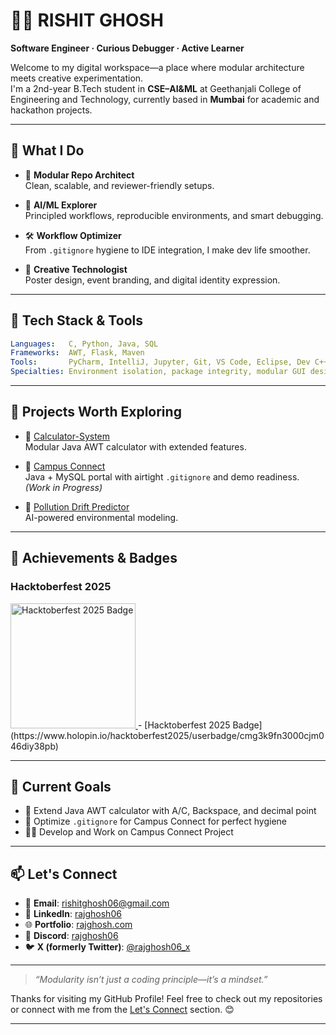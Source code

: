 # 👨‍💻 RISHIT GHOSH

**Software Engineer · Curious Debugger · Active Learner**

Welcome to my digital workspace—a place where modular architecture meets creative experimentation.  
I'm a 2nd-year B.Tech student in **CSE–AI&ML** at Geethanjali College of Engineering and Technology, currently based in **Mumbai** for academic and hackathon projects.

---

## 🧠 What I Do

- 🧩 **Modular Repo Architect**  
  Clean, scalable, and reviewer-friendly setups.

- 🧪 **AI/ML Explorer**  
  Principled workflows, reproducible environments, and smart debugging.

- 🛠️ **Workflow Optimizer**  
  From `.gitignore` hygiene to IDE integration, I make dev life smoother.

- 🎨 **Creative Technologist**  
  Poster design, event branding, and digital identity expression.

---

## 🧰 Tech Stack & Tools

```yaml
Languages:   C, Python, Java, SQL  
Frameworks:  AWT, Flask, Maven  
Tools:       PyCharm, IntelliJ, Jupyter, Git, VS Code, Eclipse, Dev C++  
Specialties: Environment isolation, package integrity, modular GUI design
```

---

## 🚀 Projects Worth Exploring

- 🔢 [Calculator-System](https://github.com/yourusername/calculator-system)  
  Modular Java AWT calculator with extended features.

- 🏫 [Campus Connect](https://github.com/yourusername/Campus-Connect)  
  Java + MySQL portal with airtight `.gitignore` and demo readiness. *(Work in Progress)*

- 🌿 [Pollution Drift Predictor](https://github.com/yourusername/Pollution-Drift-Predictor)  
  AI-powered environmental modeling.

---
## 🧠 Achievements & Badges
<h3>Hacktoberfest 2025</h3>
<a href="https://www.holopin.io/hacktoberfest2025/userbadge/cmg3k9fn3000cjm046diy38pb">
  <img src="https://holopin.io/api/userbadge/cmg3k9fn3000cjm046diy38pb/image" alt="Hacktoberfest 2025 Badge" width="200"/>
</a>  
- [Hacktoberfest 2025 Badge](https://www.holopin.io/hacktoberfest2025/userbadge/cmg3k9fn3000cjm046diy38pb)

---

## 🎯 Current Goals
  
- 🧮 Extend Java AWT calculator with A/C, Backspace, and decimal point  
- 🧼 Optimize `.gitignore` for Campus Connect for perfect hygiene  
- 🧑‍💻 Develop and Work on Campus Connect Project  

---

## 📫 Let's Connect

- 📧 **Email**: [rishitghosh06@gmail.com](mailto:rishitghosh06@gmail.com)  
- 💼 **LinkedIn**: [rajghosh06](https://linkedin.com/in/rajghosh06)  
- 🌐 **Portfolio**: [rajghosh.com](https://sites.google.com/view/rajghosh06/home)  
- 💬 **Discord**: [rajghosh06](https://discord.com/users/1110615675153678417)  
- 🐦 **X (formerly Twitter)**: [@rajghosh06_x](https://x.com/rajghosh06_x)

---

> _“Modularity isn’t just a coding principle—it’s a mindset.”_

Thanks for visiting my GitHub Profile!
Feel free to check out my repositories or connect with me from the [Let's Connect](#-lets-connect) section. 😊

---